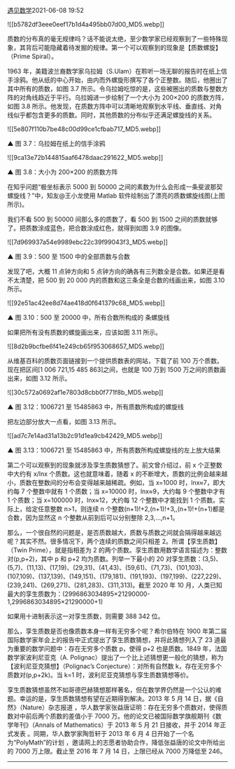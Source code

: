 
[遇见数学](https://author.baidu.com/home?from=bjh_article&app_id=1586768238584775)2021-06-08 19:52

![[b5782df3eee0eef17b1d4a495bb07d00_MD5.webp]]

质数的分布真的毫无规律吗？话不能说太绝，至少数学家已经观察到了一些特殊现象，其背后可能隐藏着待发掘的规律。第一个可以观察到的现象是【质数螺旋】（Prime Spiral）。

1963 年，美籍波兰裔数学家乌拉姆（S.Ulam）在聆听一场无聊的报告时在纸上信手涂鸦。他从纸的中心开始，由内而外螺旋形撰写了各个正整数。随后，他圈出了其中所有的质数，如图 3.7 所示。令乌拉姆吃惊的是，这些被圈出的质数与整数方阵的对角线趋近于平行。乌拉姆进一步绘制了一个大小为 200×200 的质数方阵，如图 3.8 所示。他发现，在质数方阵中可以清晰地观察到水平线、垂直线、对角线似乎都包含更多的质数。同时，其他质数的分布似乎还满足螺旋线的关系。

![[5e807f110b7be48c00d99ce1cfbab717_MD5.webp]]

▲ 图 3.7：乌拉姆在纸上的信手涂鸦

![[9ca13e72b144815aaf6478daac291622_MD5.webp]]

▲ 图 3.8：大小为 200×200 的质数方阵

在知乎问题“极坐标表示 5000 到 50000 之间的素数为什么会形成一条斐波那契螺旋线？”中，知友@王小龙使用 Matlab 软件绘制出了漂亮的质数螺旋线图(上图所示)。

我们不看 500 到 50000 间那么多的质数了，看 500 到 1500 之间的质数就够了。把质数涂成蓝色，把合数涂成红色，就得到如图 3.9 的图像。

![[7d969937a54e9989ebc22c39f99043f3_MD5.webp]]

▲ 图 3.9：500 至 1500 中的全部质数与合数

发现了吧，大概 11 点钟方向和 5 点钟方向的确各有三列数全是合数。如果还是看不太清楚，把 500 到 20 000 内的质数和这三条全是合数的线画出来，如图 3.10 所示。

![[92e51ac42ee8d74ae418d0f641379c68_MD5.webp]]

▲ 图 3.10：500 至 20000 中，所有合数所构成的 条螺旋线

如果把所有没有质数的螺旋画出来，应该如图 3.11 所示。

![[8d2b9bcfbe6f41e249cb65f953068657_MD5.webp]]

从维基百科的质数页面链接到一个提供质数表的网站，下载了前 100 万个质数。现在把区间[1 006 721,15 485 863]之间，也就是 100 万到 1500 万之间的质数画出来，如图 3.12 所示。

![[30c572a0692af1e7803d8cbb0f771f8b_MD5.webp]]

▲ 图 3.12：1006721 至 15485863 中，所有质数所构成的螺旋线

把左边部分放大一点看，如图 3.13 所示。

![[ad7c7e14ad31a13b2c91d1ea9cb42429_MD5.webp]]

▲ 图 3.13：1006721 至 15485863 中，所有质数所构成螺旋线的左上放大结果

第二个可以观察到的现象就涉及孪生质数猜想了。前文曾介绍过，前 x 个正整数中大约有 x/lnx 个质数。这也就意味着，随着 x 的不断增大，质数的比例会越来越小，质数在整数间的分布会变得越来越稀疏。例如，当 x=1000 时，lnx≈7，即大约每 7 个整数中就有 1 个质数；当 x=10000 时，lnx≈9，大约每 9 个整数中才有 1 个质数；当 x=100000 时，lnx≈12，大约每 12 个整数中才能找到 1 个质数。实际上，给定任意整数 n>1，则连续 n 个整数(n+1)!+2,(n+1)!+3,,(n+1)!+(n+1)都是合数，因为显然这 n 个整数从前到后可以分别整除 2,3,…,n+1。

那么，一个很自然的问题是，是否质数越大，质数与质数之间就会隔得越来越远呢？其实不然。很多情况下，两个连续的质数之间只相差 2。所谓【孪生质数】（Twin Prime），就是指相差为 2 的两个质数。孪生质数用数学语言描述为：整数对(p,p+2)，其中 p 和 p+2 均为质数。列举一下最小的 20 对孪生质数：(3,5)、(5,7)、(11,13)、(17,19)、(29,31)、(41,43)、(59,61)、(71,73)、(101,103)、(107,109)、(137,139)、(149,151)、(179,181)、(191,193)、(197,199)、(227,229)、(239,241)、(269,271)、(281,283)、(311,313)。截至 2020 年 10 月，人类已知最大的孪生质数为：(2996863034895×21290000-1,2996863034895×21290000+1)

如果用十进制表示这一对孪生质数，则需要 388 342 位。

那么，孪生质数是否也像质数本身一样有无穷多个呢？希尔伯特在 1900 年第二届国际数学家年会上的报告中正式提出了孪生质数猜想，并将此猜想列入了 23 道最为重要的数学问题中：存在无穷多个质数 p，使得 p+2 也是质数。1849 年，法国数学家波利尼亚克（A. Polignac）提出了一个比上述猜想更一般化的猜想，称为【波利尼亚克猜想】（Polignac’s Conjecture）：对所有自然数 k，存在无穷多个质数对(p,p+2k)。当 k=1 时，波利尼亚克猜想与孪生质数猜想等价。

孪生质数猜想虽然不如哥德巴赫猜想那样著名，但在数学界仍然是一个公认的难题。幸运的是，孪生质数猜想有望在近期得到解决。2013 年 5 月 14 日，据《自然》（Nature）杂志报道 ，华人数学家张益唐证明：存在无穷多个质数对，使得质数对中前后两个质数的差值小于 7000 万。他的论文已被国际数学旗舰期刊《数学年刊》（Annals of Mathematics）于 2013 年 5 月 21 日接收，并于 2014 年正式发表 。同期，华人数学家陶哲轩于 2013 年 6 月 4 日开始了一个名为“PolyMath”的计划 ，邀请网上的志愿者协助合作，降低张益唐的论文中所给出的 7000 万上限。截止至 2016 年 7 月 14 日，上限已经从 7000 万降低至 246。

---


